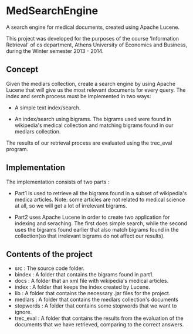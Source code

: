 MedSearchEngine
===============

A search engine for medical documents, created using Apache Lucene.

This project was developed for the purposes of the course 'Information Retrieval' of cs department, Athens University of Economics and Business, during the Winter semester 2013 - 2014.

## Concept

Given the medlars collection, create a search engine by using Apache Lucene that will give us the most relevant documents for every query.
The index and serch process must be implemented in two ways:

* A simple text index/search.

* An index/search using bigrams. The bigrams used were found in wikipedia's medical collection and matching bigrams found in our medlars collection.

The results of our retrieval process are evaluated using the trec_eval program.

## Implementation

The implementation consists of two parts :

* Part1 is used to retrieve all the bigrams found in a subset of wikipedia's medica articles. Note: some articles are not related to medical science at all, so we will get a lot of irrelevant bigrams.

* Part2 uses Apache Lucene in order to create two application for indexing and seraching. The first does simple search, while the second uses the bigrams found earlier that also match bigrams found in the collection(so that irrelevant bigrams do not affect our results).

## Contents of the project

* src : The source code folder.
* bindex : A folder that contains the bigrams found in part1.
* docs : A folder that an xml file with wikipedia's medical articles.
* index : A folder that keeps the index created by Lucene.
* lib : A folder that contains the necessary .jar files for the project.
* medlars : A folder that contains the medlars collection's documents
* stopwords : A folder that contains some stopwords that we want to ignore.
* trec_eval : A folder that contains the results from the evaluation of the documents that we have retrieved, comparing to the correct answers.
